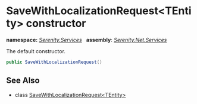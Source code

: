 # SaveWithLocalizationRequest&lt;TEntity&gt; constructor
**namespace:** *[Serenity.Services](../../README.md#serenity.services-namespace)*   **assembly**: *[Serenity.Net.Services](../../README.md)*

The default constructor.

```csharp
public SaveWithLocalizationRequest()
```

## See Also

* class [SaveWithLocalizationRequest&lt;TEntity&gt;](../SaveWithLocalizationRequest-1.md)